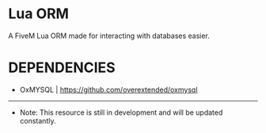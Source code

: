 # Lua ORM
A FiveM Lua ORM made for interacting with databases easier.

# DEPENDENCIES
- OxMYSQL | https://github.com/overextended/oxmysql

-----------
- Note: This resource is still in development and will be updated constantly.
